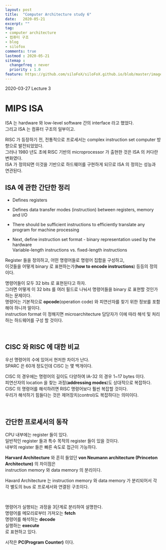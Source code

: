 ```yaml
---
layout: post
title:  "Computer Architecture study 6"
date:   2020-05-21
excerpt: ""
tag:
- computer architecture
- 컴퓨터 구조
- blog
- silofox
comments: true
lastmod : 2020-05-21
sitemap : 
  changefreq : never
  priority : 1.0
feature: https://github.com/siloFoX/siloFoX.github.io/blob/master/images/computer-architecture/computer-architecture-feature.jpg?raw=true
---
```


2020-03-27 Lecture 3

# MIPS ISA

ISA 는 hardware 와 low-level software 간의 interface 라고 했었다.<br>
그리고 ISA 는 컴퓨터 구조의 일부이고.

RISC 가 등장하기 전, 전통적으로 프로세서는 complex instruction set computer 방향으로 발전되었었다.<br>
그러나 1980 년도 초에 RISC 기반의 microprocessor 가 출현한 것은 ISA 의 커다란 변화였다.<br>
ISA 가 정의되면 이것을 기반으로 하드웨어를 구현하게 되므로 ISA 의 정의는 성능과 연관된다.<br>

## ISA 에 관한 간단한 정리

- Defines registers
- Defines data transfer modes (instruction) between registers, memory and I/O
- There should be sufficient instructions to efficiently translate any program for machine processing

- Next, define instruction set format - binary representation used by the hardware<br>
Variable-length instructions vs. fixed-length instructions

Register 들을 정의하고, 어떤 명령어들로 명령어 집합을 구성하고, <br>
이것들을 어떻게 binary 로 표현하는가(<b>how to encode instructions</b>) 등등의 정의이다.

명령어들이 모두 32 bits 로 표현된다고 하자.<br>
그러면 어떻게 이 32 bits 를 여러 필드로 나눠서 명령어들을 binary 로 표현할 것인가 하는 문제이다.<br>
명령어는 기본적으로 <b>opcode</b>(operation code) 와 피연산자를 찾기 위한 정보를 포함해야 하니까 말이다.<br>
instruction format 이 정해지면 microarchitecture 담당자가 이에 따라 해석 및 처리하는 하드웨어를 구성 할 것이다.

<br>

## CISC 와 RISC 에 대한 비교

우선 명령어의 수에 있어서 현저한 차이가 난다.<br>
SPARC 은 60개 정도인데 CISC 는 몇 백개이다.<br>

CISC 의 경우에는 명령어의 길이도 다양하여 IA-32 의 경우 1~17 bytes 이다.<br>
피연산자의 location 을 찾는 과정(<b>addressing modes</b>)도 상대적으로 복잡하다.<br>
CISC 의 명령어를 해석하려면 RISC 명령어보다 훨씬 복잡할 것이다.<br>
우리가 해석하기 힘들다는 것은 제어장치(control)도 복잡하다는 의미이다.

<br>

## 간단한 프로세서의 동작

CPU 내부에는 register 들이 있다. <br>
일반적인 register 들과 특수 목적의 register 들이 있을 것이다.<br>
내부의 register 들은 빠른 속도로 접근이 가능하다.

<b>Harvard Architecture</b> 와 흔히 들었던 <b>von Neumann architecture (Princeton Architecture)</b> 의 차이점은<br>
instruction memory 와 data memory 의 분리이다.

Havard Architecture 는 instruction memory 와 data memory 가 분리되어서 각각 별도의 bus 로 프로세서와 연결된 구조이다.

<br>

명령어가 실행되는 과정을 3단계로 분리하여 설명한다.<br>
명령어를 메모리로부터 가져오는 <b>fetch</b><br>
명령어를 해석하는 <b>decode</b><br>
실행하는 <b>execute</b><br>
로 표현하고 있다.

시작은 <b>PC(Program Counter)</b> 이다.
